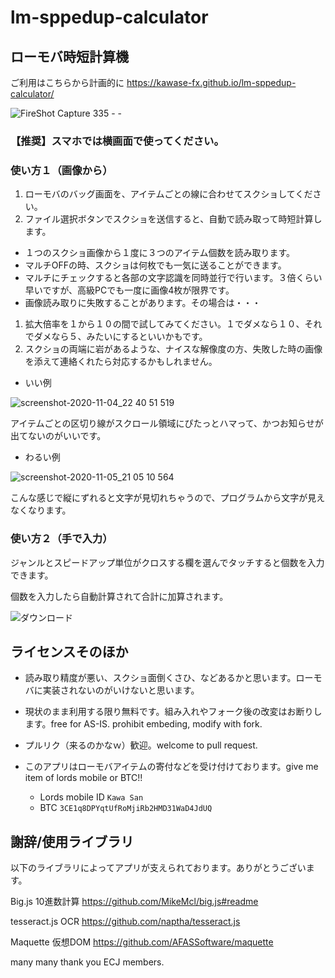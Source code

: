 # lm-sppedup-calculator

## ローモバ時短計算機

ご利用はこちらから計画的に https://kawase-fx.github.io/lm-sppedup-calculator/

![FireShot Capture 335 -  - ](https://user-images.githubusercontent.com/29803517/98297889-7928ce80-1ff8-11eb-877f-50a0ef1450b6.png)

### 【推奨】スマホでは横画面で使ってください。

### 使い方１（画像から）

1. ローモバのバッグ画面を、アイテムごとの線に合わせてスクショしてください。
1. ファイル選択ボタンでスクショを送信すると、自動で読み取って時短計算します。

* １つのスクショ画像から１度に３つのアイテム個数を読み取ります。
* マルチOFFの時、スクショは何枚でも一気に送ることができます。
* マルチにチェックすると各部の文字認識を同時並行で行います。３倍くらい早いですが、高級PCでも一度に画像4枚が限界です。
* 画像読み取りに失敗することがあります。その場合は・・・

1. 拡大倍率を１から１０の間で試してみてください。１でダメなら１０、それでダメなら５、みたいにするといいかもです。
1. スクショの両端に岩があるような、ナイスな解像度の方、失敗した時の画像を添えて連絡くれたら対応するかもしれません。

* いい例

![screenshot-2020-11-04_22 40 51 519](https://user-images.githubusercontent.com/29803517/98238903-71423d80-1faa-11eb-9fc9-a38c0c0ce806.png)

アイテムごとの区切り線がスクロール領域にぴたっとハマって、かつお知らせが出てないのがいいです。

* わるい例

![screenshot-2020-11-05_21 05 10 564](https://user-images.githubusercontent.com/29803517/98239002-9df65500-1faa-11eb-9fcb-111e10776a4a.png)

こんな感じで縦にずれると文字が見切れちゃうので、プログラムから文字が見えなくなります。

### 使い方２（手で入力）

ジャンルとスピードアップ単位がクロスする欄を選んでタッチすると個数を入力できます。

個数を入力したら自動計算されて合計に加算されます。

![ダウンロード](https://user-images.githubusercontent.com/29803517/98239221-f594c080-1faa-11eb-8c99-d32046a38cde.png)

## ライセンスそのほか

* 読み取り精度が悪い、スクショ面倒くさひ、などあるかと思います。ローモバに実装されないのがいけないと思います。
* 現状のまま利用する限り無料です。組み入れやフォーク後の改変はお断りします。free for AS-IS. prohibit embeding, modify with fork.
* プルリク（来るのかなｗ）歓迎。welcome to pull request.
* このアプリはローモバアイテムの寄付などを受け付けております。give me item of lords mobile or BTC!!

  * Lords mobile ID `Kawa San`
  * BTC `3CE1q8DPYqtUfRoMjiRb2HMD31WaD4JdUQ`

## 謝辞/使用ライブラリ

以下のライブラリによってアプリが支えられております。ありがとうございます。

Big.js 10進数計算
https://github.com/MikeMcl/big.js#readme

tesseract.js OCR
https://github.com/naptha/tesseract.js

Maquette 仮想DOM
https://github.com/AFASSoftware/maquette

many many thank you ECJ members.

